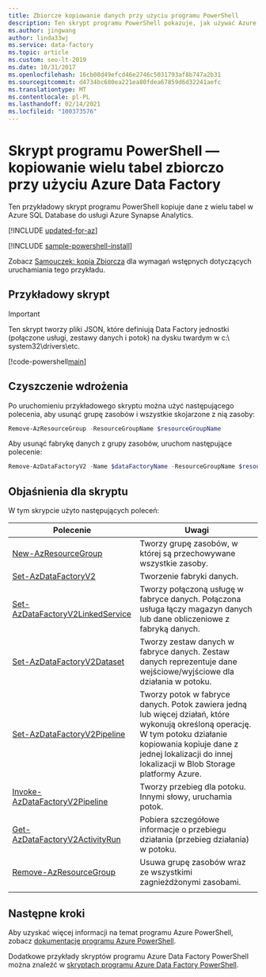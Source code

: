 ```yaml
---
title: Zbiorcze kopiowanie danych przy użyciu programu PowerShell
description: Ten skrypt programu PowerShell pokazuje, jak używać Azure Data Factory do kopiowania danych ze źródłowego magazynu danych do docelowego magazynu danych.
ms.author: jingwang
author: linda33wj
ms.service: data-factory
ms.topic: article
ms.custom: seo-lt-2019
ms.date: 10/31/2017
ms.openlocfilehash: 16cb08d49efcd46e2746c5031793af8b747a2b31
ms.sourcegitcommit: d4734bc680ea221ea80fdea67859d6d32241aefc
ms.translationtype: MT
ms.contentlocale: pl-PL
ms.lasthandoff: 02/14/2021
ms.locfileid: "100373576"
---
```

# <a name="powershell-script---copy-multiple-tables-in-bulk-by-using-azure-data-factory"></a>Skrypt programu PowerShell — kopiowanie wielu tabel zbiorczo przy użyciu Azure Data Factory

Ten przykładowy skrypt programu PowerShell kopiuje dane z wielu tabel w Azure SQL Database do usługi Azure Synapse Analytics.

[!INCLUDE [updated-for-az](../../../includes/updated-for-az.md)]

[!INCLUDE [sample-powershell-install](../../../includes/sample-powershell-install-no-ssh-az.md)]

Zobacz [Samouczek: kopia Zbiorcza](../tutorial-bulk-copy.md#prerequisites) dla wymagań wstępnych dotyczących uruchamiania tego przykładu.

## <a name="sample-script"></a>Przykładowy skrypt

> [!IMPORTANT]
> Ten skrypt tworzy pliki JSON, które definiują Data Factory jednostki (połączone usługi, zestawy danych i potok) na dysku twardym w c:\ system32\drivers\etc.

[!code-powershell[main](../../../powershell_scripts/data-factory/bulk-copy-from-sql-databse-to-sql-data-warehouse/bulk-copy-from-sql-database-to-sql-data-warehouse.ps1 "Bulk copy from Azure SQL Database => Azure Synapse Analytics")]

## <a name="clean-up-deployment"></a>Czyszczenie wdrożenia

Po uruchomieniu przykładowego skryptu można użyć następującego polecenia, aby usunąć grupę zasobów i wszystkie skojarzone z nią zasoby:

```powershell
Remove-AzResourceGroup -ResourceGroupName $resourceGroupName
```
Aby usunąć fabrykę danych z grupy zasobów, uruchom następujące polecenie: 

```powershell
Remove-AzDataFactoryV2 -Name $dataFactoryName -ResourceGroupName $resourceGroupName
```

## <a name="script-explanation"></a>Objaśnienia dla skryptu

W tym skrypcie użyto następujących poleceń: 

| Polecenie | Uwagi |
|---|---|
| [New-AzResourceGroup](/powershell/module/az.resources/new-azresourcegroup) | Tworzy grupę zasobów, w której są przechowywane wszystkie zasoby. |
| [Set-AzDataFactoryV2](/powershell/module/az.datafactory/set-azdatafactoryv2) | Tworzenie fabryki danych. |
| [Set-AzDataFactoryV2LinkedService](/powershell/module/az.datafactory/set-azdatafactoryv2linkedservice) | Tworzy połączoną usługę w fabryce danych. Połączona usługa łączy magazyn danych lub dane obliczeniowe z fabryką danych. |
| [Set-AzDataFactoryV2Dataset](/powershell/module/az.datafactory/set-azdatafactoryv2dataset) | Tworzy zestaw danych w fabryce danych. Zestaw danych reprezentuje dane wejściowe/wyjściowe dla działania w potoku. | 
| [Set-AzDataFactoryV2Pipeline](/powershell/module/az.datafactory/set-azdatafactoryv2pipeline) | Tworzy potok w fabryce danych. Potok zawiera jedną lub więcej działań, które wykonują określoną operację. W tym potoku działanie kopiowania kopiuje dane z jednej lokalizacji do innej lokalizacji w Blob Storage platformy Azure. |
| [Invoke-AzDataFactoryV2Pipeline](/powershell/module/az.datafactory/invoke-azdatafactoryv2pipeline) | Tworzy przebieg dla potoku. Innymi słowy, uruchamia potok. |
| [Get-AzDataFactoryV2ActivityRun](/powershell/module/az.datafactory/get-azdatafactoryv2activityrun) | Pobiera szczegółowe informacje o przebiegu działania (przebieg działania) w potoku. 
| [Remove-AzResourceGroup](/powershell/module/az.resources/remove-azresourcegroup) | Usuwa grupę zasobów wraz ze wszystkimi zagnieżdżonymi zasobami. |
|||

## <a name="next-steps"></a>Następne kroki

Aby uzyskać więcej informacji na temat programu Azure PowerShell, zobacz [dokumentację programu Azure PowerShell](/powershell/).

Dodatkowe przykłady skryptów programu Azure Data Factory PowerShell można znaleźć w [skryptach programu Azure Data Factory PowerShell](../samples-powershell.md).